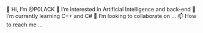 👋 Hi, I’m @P0LACK
👀 I’m interested in Artificial Intelligence and back-end
🌱 I’m currently learning C++ and C#
💞️ I’m looking to collaborate on ...
📫 How to reach me ...
